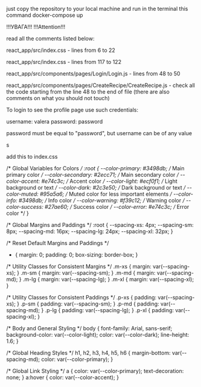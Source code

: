 just copy the repository to your local machine and run in the terminal this command
docker-compose up 




!!!УВАГА!!!
!!!Attention!!!

read all the comments listed below:

react_app/src/index.css - lines from 6 to 22

react_app/src/index.css - lines from 117 to 122

react_app/src/components/pages/Login/Login.js - lines from 48 to 50 


react_app/src/components/pages/CreateRecipe/CreateRecipe.js - check all the code starting from the line 48 to the end of file (there are also comments on what you should not touch)



To login to see the profile page use such credentials:

username: valera
password: password


password must be equal to "password", but username can be of any value




s







add this to index.css

/* Global Variables for Colors */
:root {
  --color-primary: #3498db;  /* Main primary color */
  --color-secondary: #2ecc71;  /* Main secondary color */
  --color-accent: #e74c3c;  /* Accent color */
  --color-light: #ecf0f1;  /* Light background or text */
  --color-dark: #2c3e50;  /* Dark background or text */
  --color-muted: #95a5a6;  /* Muted color for less important elements */
  --color-info: #3498db;  /* Info color */
  --color-warning: #f39c12;  /* Warning color */
  --color-success: #27ae60;  /* Success color */
  --color-error: #e74c3c;  /* Error color */
}

/* Global Margins and Paddings */
:root {
  --spacing-xs: 4px;
  --spacing-sm: 8px;
  --spacing-md: 16px;
  --spacing-lg: 24px;
  --spacing-xl: 32px;
}

/* Reset Default Margins and Paddings */
* {
  margin: 0;
  padding: 0;
  box-sizing: border-box;
}

/* Utility Classes for Consistent Margins */
.m-xs {
  margin: var(--spacing-xs);
}
.m-sm {
  margin: var(--spacing-sm);
}
.m-md {
  margin: var(--spacing-md);
}
.m-lg {
  margin: var(--spacing-lg);
}
.m-xl {
  margin: var(--spacing-xl);
}

/* Utility Classes for Consistent Paddings */
.p-xs {
  padding: var(--spacing-xs);
}
.p-sm {
  padding: var(--spacing-sm);
}
.p-md {
  padding: var(--spacing-md);
}
.p-lg {
  padding: var(--spacing-lg);
}
.p-xl {
  padding: var(--spacing-xl);
}

/* Body and General Styling */
body {
  font-family: Arial, sans-serif;
  background-color: var(--color-light);
  color: var(--color-dark);
  line-height: 1.6;
}

/* Global Heading Styles */
h1, h2, h3, h4, h5, h6 {
  margin-bottom: var(--spacing-md);
  color: var(--color-primary);
}

/* Global Link Styling */
a {
  color: var(--color-primary);
  text-decoration: none;
}
a:hover {
  color: var(--color-accent);
}

